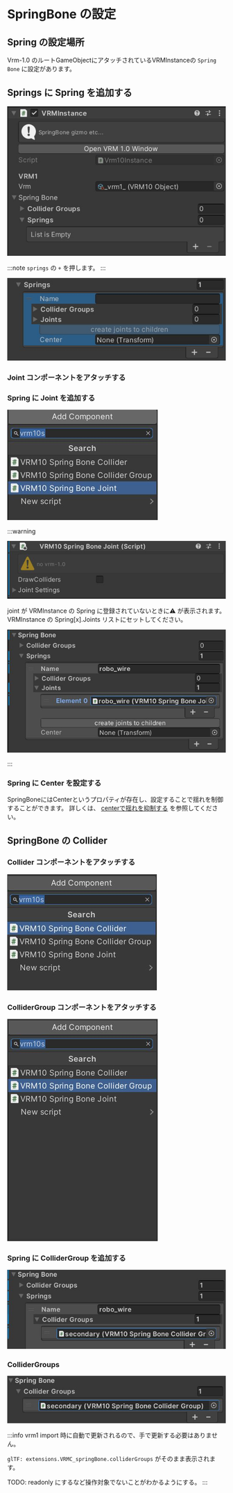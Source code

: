 # SpringBone の設定

## Spring の設定場所

Vrm-1.0 のルートGameObjectにアタッチされているVRMInstanceの `Spring Bone` に設定があります。

## Springs に Spring を追加する

![spring_empty](./vrm1_spring_empty.jpg)

:::note
`springs` の `+` を押します。
:::

![spring_add](./vrm1_spring_add.jpg)

### Joint コンポーネントをアタッチする

### Spring に Joint を追加する

![spring_add_joint](./vrm1_spring_add_component_joint.jpg)

:::warning

![spring_joint_isolated](./vrm1_spring_isolated_joint.jpg)

joint が VRMInstance の Spring に登録されていないときに⚠️ が表示されます。
VRMInstance の Spring[x].Joints リストにセットしてください。

![spring_register_joint](./vrm1_spring_register_joint.jpg)

:::

### Spring に Center を設定する

SpringBoneにはCenterというプロパティが存在し、設定することで揺れを制御することができます。
詳しくは、 [centerで揺れを抑制する](./center.md) を参照してください。

## SpringBone の Collider

### Collider コンポーネントをアタッチする

![spring_add_collider](./vrm1_spring_add_component_collider.jpg)

### ColliderGroup コンポーネントをアタッチする

![spring_add_collidergroup](./vrm1_spring_add_component_collidergroup.jpg)

### Spring に ColliderGroup を追加する

![spring_spring_collidergroups](./vrm1_spring_spring_collidergroups.jpg)

### ColliderGroups

![spring_collidergroups](./vrm1_spring_collidergroups.jpg)

:::info
vrm1 import 時に自動で更新されるので、手で更新する必要はありません。

`glTF: extensions.VRMC_springBone.colliderGroups` がそのまま表示されます。

TODO: readonly にするなど操作対象でないことがわかるようにする。
:::
